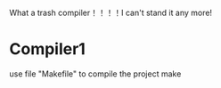 #
What a trash compiler！！！！I can't stand it any more!

# Compiler1
use file "Makefile" to compile the project
make
